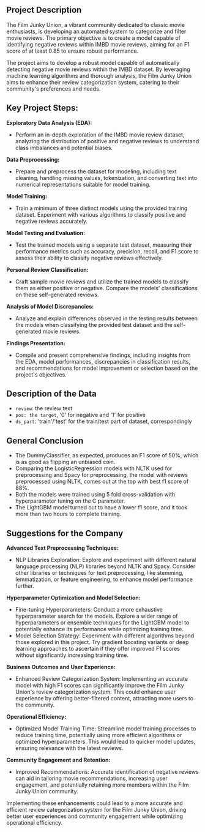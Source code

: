 ## Project Description

The Film Junky Union, a vibrant community dedicated to classic movie enthusiasts, is developing an automated system to categorize and filter movie reviews. The primary objective is to create a model capable of identifying negative reviews within IMBD movie reviews, aiming for an F1 score of at least 0.85 to ensure robust performance.

The project aims to develop a robust model capable of automatically detecting negative movie reviews within the IMBD dataset. By leveraging machine learning algorithms and thorough analysis, the Film Junky Union aims to enhance their review categorization system, catering to their community's preferences and needs.

## Key Project Steps:

**Exploratory Data Analysis (EDA):**
- Perform an in-depth exploration of the IMBD movie review dataset, analyzing the distribution of positive and negative reviews to understand class imbalances and potential biases.

**Data Preprocessing:**
- Prepare and preprocess the dataset for modeling, including text cleaning, handling missing values, tokenization, and converting text into numerical representations suitable for model training.

**Model Training:**
- Train a minimum of three distinct models using the provided training dataset. Experiment with various algorithms to classify positive and negative reviews accurately.

**Model Testing and Evaluation:**
- Test the trained models using a separate test dataset, measuring their performance metrics such as accuracy, precision, recall, and F1 score to assess their ability to classify negative reviews effectively.

**Personal Review Classification:**
- Craft sample movie reviews and utilize the trained models to classify them as either positive or negative. Compare the models' classifications on these self-generated reviews.

**Analysis of Model Discrepancies:**
- Analyze and explain differences observed in the testing results between the models when classifying the provided test dataset and the self-generated movie reviews.

**Findings Presentation:**
- Compile and present comprehensive findings, including insights from the EDA, model performances, discrepancies in classification results, and recommendations for model improvement or selection based on the project's objectives.

## Description of the Data

- `review`: the review text
- `pos: the target`, '0' for negative and '1' for positive
- `ds_part`: 'train'/'test' for the train/test part of dataset, correspondingly

## General Conclusion

- The DummyClassifier, as expected, produces an F1 score of 50%, which is as good as flipping an unbiased coin.
- Comparing the LogisticRegression models with NLTK used for preprocessing and Spacy for preprocessing, the model with reviews preprocessed using NLTK, comes out at the top with best f1 score of 88%.
- Both the models were trained using 5 fold cross-validation with hyperparameter tuning on the C parameter.
- The LightGBM model turned out to have a lower f1 score, and it took more than two hours to complete training.

## Suggestions for the Company

**Advanced Text Preprocessing Techniques:**
- NLP Libraries Exploration: Explore and experiment with different natural language processing (NLP) libraries beyond NLTK and Spacy. Consider other libraries or techniques for text preprocessing, like stemming, lemmatization, or feature engineering, to enhance model performance further.

**Hyperparameter Optimization and Model Selection:**
- Fine-tuning Hyperparameters: Conduct a more exhaustive hyperparameter search for the models. Explore a wider range of hyperparameters or ensemble techniques for the LightGBM model to potentially enhance its performance while optimizing training time.
- Model Selection Strategy: Experiment with different algorithms beyond those explored in this project. Try gradient boosting variants or deep learning approaches to ascertain if they offer improved F1 scores without significantly increasing training time.

**Business Outcomes and User Experience:**
- Enhanced Review Categorization System: Implementing an accurate model with high F1 scores can significantly improve the Film Junky Union's review categorization system. This could enhance user experience by offering better-filtered content, attracting more users to the community.

**Operational Efficiency:**
- Optimized Model Training Time: Streamline model training processes to reduce training time, potentially using more efficient algorithms or optimized hyperparameters. This would lead to quicker model updates, ensuring relevance with the latest reviews.

**Community Engagement and Retention:**
- Improved Recommendations: Accurate identification of negative reviews can aid in tailoring movie recommendations, increasing user engagement, and potentially retaining more members within the Film Junky Union community.

Implementing these enhancements could lead to a more accurate and efficient review categorization system for the Film Junky Union, driving better user experiences and community engagement while optimizing operational efficiency.
